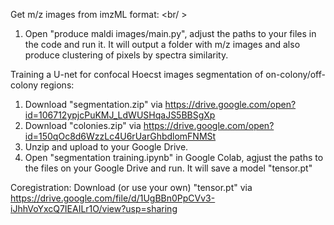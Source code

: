 Get m/z images from imzML format: <br/ >
  1. Open "produce maldi images/main.py", adjust the paths to your files in the code and run it. It will output a folder with m/z images and also produce clustering of pixels by spectra similarity.
  
Training a U-net for confocal Hoecst images segmentation of on-colony/off-colony regions: 
  1. Download "segmentation.zip" via https://drive.google.com/open?id=106712ypjcPuKMJ_LdWUSHqaJS5BBSgXp
  2. Download "colonies.zip" via https://drive.google.com/open?id=150qOc8d6WzzLc4U6rUarGhbdlomFNMSt
  3. Unzip and upload to your Google Drive.
  4. Open "segmentation training.ipynb" in Google Colab, agjust the paths to the files on your Google Drive and run. It will       save a model "tensor.pt"

Coregistration:
  Download (or use your own) "tensor.pt" via https://drive.google.com/file/d/1UgBBn0PpCVv3-iJhhVoYxcQ7IEAILr1O/view?usp=sharing
